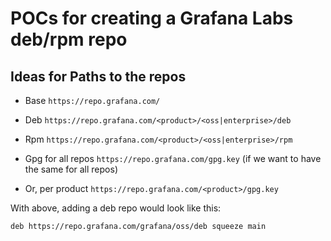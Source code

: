 # POCs for creating a Grafana Labs deb/rpm repo

## Ideas for Paths to the repos

- Base `https://repo.grafana.com/`
- Deb `https://repo.grafana.com/<product>/<oss|enterprise>/deb`
- Rpm `https://repo.grafana.com/<product>/<oss|enterprise>/rpm`

- Gpg for all repos `https://repo.grafana.com/gpg.key` (if we want to have the same for all repos)
- Or, per product `https://repo.grafana.com/<product>/gpg.key`

With above, adding a deb repo would look like this:
```
deb https://repo.grafana.com/grafana/oss/deb squeeze main
```
